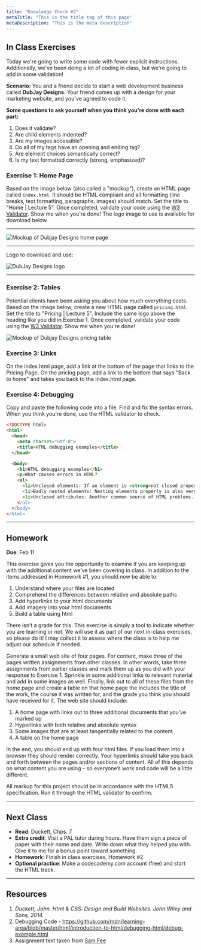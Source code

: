 ```yaml
---
title: "Knowledge Check #2"
metaTitle: "This is the title tag of this page"
metaDescription: "This is the meta description"
---
```


## In Class Exercises
<p id="exercises">Today we're going to write some code with fewer explicit instructions. Additionally, we've been doing a lot of coding in class, but we're going to add in some validation!</p>

**Scenario:**
You and a friend decide to start a web development business called **DubJay Designs**. Your friend comes up with a design for your marketing website, and you've agreed to code it.

**Some questions to ask yourself when you think you're done with each part:**
1. Does it validate?
1. Are child elements indented?
1. Are my images accessible?
1. Do all of my tags have an opening and ending tag?
1. Are element choices semantically correct?
1. Is my text formatted correctly (strong, emphasized)?

### Exercise 1: Home Page
Based on the image below (also called a "mockup"), create an HTML page called `index.html`. It should be HTML compliant and all formatting (line breaks, text formatting, paragraphs, images) should match. Set the title to "Home | Lecture 5". Once completed, validate your code using the <a target="_blank" href="http://validator.w3.org/#validate_by_input">W3 Validator</a>. Show me when you're done! The logo image to use is available for download below.

---

![Mockup of Dubjay Designs home page](../../../images/exercise1.png)

---

Logo to download and use:
<div class="left-img">
  <img style="width: initial" src="../../../images/dubjaydesignlogo.png" alt="DubJay Designs logo" />
</div>

---

### Exercise 2: Tables
Potential clients have been asking you about how much everything costs. Based on the image below, create a new HTML page called `pricing.html`. Set the title to "Pricing | Lecture 5". Include the same logo above the heading like you did in Exercise 1. Once completed, validate your code using the <a target="_blank" href="http://validator.w3.org/#validate_by_input">W3 Validator</a>. Show me when you're done!

![Mockup of Dubjay Designs pricing table](../../../images/exercise2.png)

### Exercise 3: Links
On the index.html page, add a link at the bottom of the page that links to the Pricing Page. On the pricing page, add a link to the bottom that says "Back to home" and takes you back to the index.html page.

### Exercise 4: Debugging
Copy and paste the following code into a file. Find and fix the syntax errors. When you think you're done, use the HTML validator to check.

```html
<!DOCTYPE html>
<html>
  <head>
    <meta charset="utf-8">
    <title>HTML debugging examples</title>
  </head>

  <body>
    <h1>HTML debugging examples</h1>
    <p>What causes errors in HTML?
    <ul>
      <li>Unclosed elements: If an element is <strong>not closed properly, then its effect can spread to areas you didn't intend
      <li>Badly nested elements: Nesting elements properly is also very important for code behaving correctly. <strong>strong <em>strong emphasised?</strong> what is this?</em>
      <li>Unclosed attributes: Another common source of HTML problems. Let's look at an example: <a href="https://www.mozilla.org/>link to Mozilla homepage</a>
    </ul>
  </body>
</html>
```
---

## Homework
**Due**: Feb 11<br/>

This exercise gives you the opportunity to examine if you are keeping up with the additional content we’ve been covering in class. In addition to the items addressed in Homework #1, you should now be able to:
1. Understand where your files are located
1. Comprehend the differences between relative and absolute paths
1. Add hyperlinks to your html documents
1. Add imagery into your html documents
1. Build a table using html

There isn’t a grade for this. This exercise is simply a tool to indicate whether you are learning or not. We will use it as part of our next in-class exercises, so please do it! I may collect it to assess where the class is to help me adjust our schedule if needed.

Generate a small web site of four pages. For content, make three of the pages written assignments from other classes. In other words, take three assignments from earlier classes and mark them up as you did with your response to Exercise 1. Sprinkle in some additional links to relevant material and add in some images as well. Finally, link out to all of these files from the home page and create a table on that home page the includes the title of the work, the course it was written for, and the grade you think you should have received for it. The web site should include:
1. A home page with links out to three additional documents that you’ve marked up
1. Hyperlinks with both relative and absolute syntax
1. Some images that are at least tangentially related to the content
1. A table on the home page

In the end, you should end up with four html files. If you load them into a browser they should render correctly. Your hyperlinks should take you back and forth between the pages and/or sections of content. All of this depends on what content you are using – so everyone’s work and code will be a little different. 

All markup for this project should be in accordance with the HTML5 specification. Run it through the HTML validator to confirm.

---

## Next Class
- **Read**: Duckett, Chps. 7
- **Extra credit**: Visit a PAL tutor during hours. Have them sign a piece of paper with their name and date. Write down what they helped you with. Give it to me for a bonus point toward something.
- **Homework**: Finish in class exercises, Homework #2
- **Optional practice**: Make a codecademy.com account (free) and start the HTML track.

---

## Resources
1. _Duckett, John. Html &amp; CSS: Design and Build Websites. John Wiley and Sons, 2014._
1. Debugging Code - https://github.com/mdn/learning-area/blob/master/html/introduction-to-html/debugging-html/debug-example.html
1. Assignment text taken from <a target="_blank" href="http://samefee.net">Sam Fee</a>
